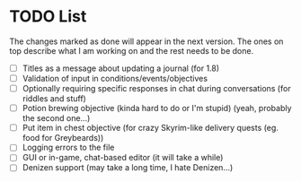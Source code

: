 # TODO List

The changes marked as done will appear in the next version. The ones on top describe what I am working on and the rest needs to be done.

* [ ] Titles as a message about updating a journal (for 1.8)
* [ ] Validation of input in conditions/events/objectives
* [ ] Optionally requiring specific responses in chat during conversations (for riddles and stuff)
* [ ] Potion brewing objective (kinda hard to do or I'm stupid) (yeah, probably the second one...)
* [ ] Put item in chest objective (for crazy Skyrim-like delivery quests (eg. food for Greybeards))
* [ ] Logging errors to the file
* [ ] GUI or in-game, chat-based editor (it will take a while)
* [ ] Denizen support (may take a long time, I hate Denizen...)
